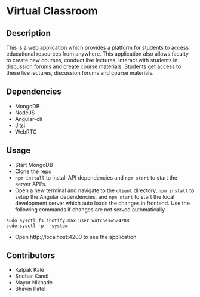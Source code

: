 # Virtual Classroom

## Description

This is a web application which provides a platform for students to access educational resources from anywhere. This application also allows faculty to create new courses, conduct live lectures, interact with students in discussion forums and create course materials. Students get access to these live lectures, discussion forums and course materials.

## Dependencies

- MongoDB
- NodeJS
- Angular-cli
- Jitsi
- WebRTC

## Usage

- Start MongoDB
- Clone the repo
- `npm install` to install API dependencies and `npm start` to start the server API's.
- Open a new terminal and navigate to the `client` directory, `npm install` to setup the Angular dependencies, and `npm start` to start the local development server which auto loads the changes in frontend.
  Use the following commands if changes are not served automatically

```
sudo sysctl fs.inotify.max_user_watches=524288
sudo sysctl -p --system
```

- Open http://localhost:4200 to see the application

## Contributors

- Kalpak Kale
- Sridhar Kandi
- Mayur Nikhade
- Bhavin Patel
